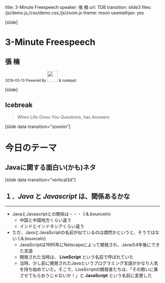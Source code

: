 title: 3-Minute Freespeech
speaker: 張 楠
url: TDB
transition: slide3
files: /js/demo.js,/css/demo.css,/js/zoom.js
theme: moon
usemathjax: yes

[slide]
# 3-Minute Freespeech
## 張 楠
<small>2018-03-13</small>
<small>Powered By <img src="/img/nodejs.jpg" height="35"> & nodeppt </small>

[slide]
## Icebreak
>When Life Gives You Questions, <i class="fab fa-google"></i> has Answers

[slide data-transition="zoomin"]
# 今日のテーマ
## Javaに関する<span class="red">面白い</span>(かも)ネタ

[slide data-transition="vertical3d"]
## １．*Java* と *Javascript* は、関係あるかな<i class="fas fa-question"></i>
----
* JavaとJavascriptとの関係は・・・ {:&.bounceIn}
    * <span class="yellow">中国</span>と<span class="yellow">中国地方</span>くらい違う
    * <span class="yellow">インド</span>と<span class="yellow">インドネシア</span>くらい違う
* ただ、JavaとJavaScriptの名前が似ているのは偶然かというと、そうではない  {:&.bounceIn}
    * JavaScriptは1995年にNetscapeによって開発され、Javaの4年後にできた言語
    * 開発された当時は、 **LiveScript** という名前で呼ばれていた
    * 当時、少し前に開発されたJavaというプログラミング言語がかなり人気を持ち始めていた。そこで、LiveScriptの開発者たちは、「その勢いに乗させてもらおうじゃないか！」と **JavaScript** という名前に変更した
